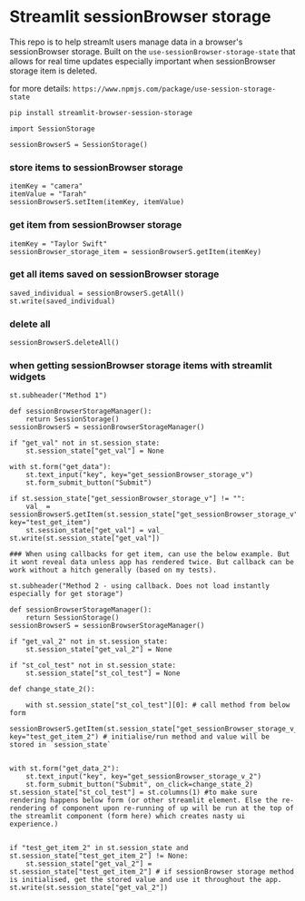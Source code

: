 # Streamlit sessionBrowser storage

This repo is to help streamlt users manage data in a browser's sessionBrowser storage.
Built on the `use-sessionBrowser-storage-state` that allows for real time updates especially important when sessionBrowser storage item is deleted.

for more details:
`https://www.npmjs.com/package/use-session-storage-state`


```
pip install streamlit-browser-session-storage
```


```
import SessionStorage

sessionBrowserS = SessionStorage()
```

### store items to sessionBrowser storage

```
itemKey = "camera"
itemValue = "Tarah"
sessionBrowserS.setItem(itemKey, itemValue)
```

### get item from sessionBrowser storage

```
itemKey = "Taylor Swift"
sessionBrowser_storage_item = sessionBrowserS.getItem(itemKey)

```

### get all items saved on sessionBrowser storage

```
saved_individual = sessionBrowserS.getAll()
st.write(saved_individual)

```

### delete all
```
sessionBrowserS.deleteAll()

```

### when getting sessionBrowser storage items with streamlit widgets
```
st.subheader("Method 1")

def sessionBrowserStorageManager():
    return SessionStorage()
sessionBrowserS = sessionBrowserStorageManager()

if "get_val" not in st.session_state:
    st.session_state["get_val"] = None

with st.form("get_data"):
    st.text_input("key", key="get_sessionBrowser_storage_v")
    st.form_submit_button("Submit") 

if st.session_state["get_sessionBrowser_storage_v"] != "":
    val_ = sessionBrowserS.getItem(st.session_state["get_sessionBrowser_storage_v"], key="test_get_item")
    st.session_state["get_val"] = val_
st.write(st.session_state["get_val"])

### When using callbacks for get item, can use the below example. But it wont reveal data unless app has rendered twice. But callback can be work without a hitch generally (based on my tests).

st.subheader("Method 2 - using callback. Does not load instantly especially for get storage")

def sessionBrowserStorageManager():
    return SessionStorage()
sessionBrowserS = sessionBrowserStorageManager()

if "get_val_2" not in st.session_state:
    st.session_state["get_val_2"] = None

if "st_col_test" not in st.session_state:
    st.session_state["st_col_test"] = None 

def change_state_2():

    with st.session_state["st_col_test"][0]: # call method from below form
        sessionBrowserS.getItem(st.session_state["get_sessionBrowser_storage_v_2"], key="test_get_item_2") # initialise/run method and value will be stored in `session_state`
    

with st.form("get_data_2"):
    st.text_input("key", key="get_sessionBrowser_storage_v_2")
    st.form_submit_button("Submit", on_click=change_state_2)
st.session_state["st_col_test"] = st.columns(1) #to make sure rendering happens below form (or other streamlit element. Else the re-rendering of component upon re-running of up will be run at the top of the streamlit component (form here) which creates nasty ui experience.)


if "test_get_item_2" in st.session_state and st.session_state["test_get_item_2"] != None:
    st.session_state["get_val_2"] = st.session_state["test_get_item_2"] # if sessionBrowser storage method is initialised, get the stored value and use it throughout the app.
st.write(st.session_state["get_val_2"])


```
